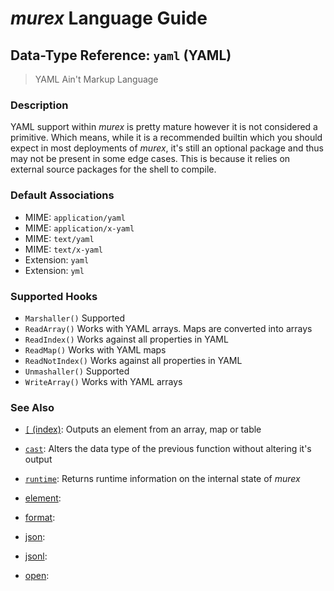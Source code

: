 # _murex_ Language Guide

## Data-Type Reference: `yaml` (YAML)

> YAML Ain't Markup Language

### Description

YAML support within _murex_ is pretty mature however it is not considered a
primitive. Which means, while it is a recommended builtin which you should
expect in most deployments of _murex_, it's still an optional package and
thus may not be present in some edge cases. This is because it relies on
external source packages for the shell to compile.



### Default Associations

* MIME: `application/yaml`
* MIME: `application/x-yaml`
* MIME: `text/yaml`
* MIME: `text/x-yaml`
* Extension: `yaml`
* Extension: `yml`


### Supported Hooks

* `Marshaller()`
    Supported
* `ReadArray()`
    Works with YAML arrays. Maps are converted into arrays
* `ReadIndex()`
    Works against all properties in YAML
* `ReadMap()`
    Works with YAML maps
* `ReadNotIndex()`
    Works against all properties in YAML
* `Unmashaller()`
    Supported
* `WriteArray()`
    Works with YAML arrays

### See Also

* [`[` (index)](../commands/index.md):
  Outputs an element from an array, map or table
* [`cast`](../commands/cast.md):
  Alters the data type of the previous function without altering it's output
* [`runtime`](../commands/runtime.md):
  Returns runtime information on the internal state of _murex_
* [element](../commands/element.md):
  
* [format](../commands/format.md):
  
* [json](../types/json.md):
  
* [jsonl](../types/jsonl.md):
  
* [open](../commands/open.md):
  